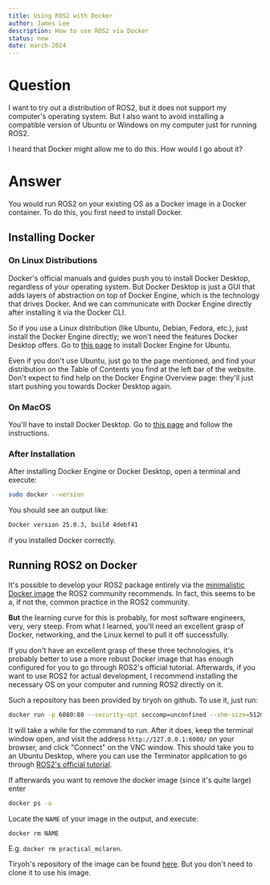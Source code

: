 ```yaml
---
title: Using ROS2 with Docker 
author: James Lee
description: How to use ROS2 via Docker 
status: new 
date: march-2024
---
```


# Question

I want to try out a distribution of ROS2, but it does not support my
computer's operating system. But I also want to avoid installing a
compatible version of Ubuntu or Windows on my computer just for running
ROS2.

I heard that Docker might allow me to do this. How would I go about it?

# Answer

You would run ROS2 on your existing OS as a Docker image in a Docker
container. To do this, you first need to install Docker.

## Installing Docker

### On Linux Distributions 

Docker's official manuals and guides push you to install Docker
Desktop, regardless of your operating system. But Docker Desktop is
just a GUI that adds layers of abstraction on top of Docker Engine,
which is the technology that drives Docker. And we can communicate with
Docker Engine directly after installing it via the Docker CLI.

So if you use a Linux distribution (like Ubuntu, Debian, Fedora, etc.),
just install the Docker Engine directly; we won't need the features
Docker Desktop offers. Go to [this
page](https://docs.docker.com/engine/install/ubuntu) to install Docker
Engine for Ubuntu. 

Even if you don't use Ubuntu, just go to the page mentioned, and find
your distribution on the Table of Contents you find at the left bar of
the website. Don't expect to find help on the Docker Engine
Overview page: they'll just start pushing you towards Docker Desktop
again. 

### On MacOS

You'll have to install Docker Desktop. Go to [this
page](https://docs.docker.com/desktop/install/mac-install/) and follow
the instructions.

### After Installation 

After installing Docker Engine or Docker Desktop, open a terminal and
execute:

```bash
sudo docker --version
```

You should see an output like:

```bash
Docker version 25.0.3, build 4debf41
```

if you installed Docker correctly.

## Running ROS2 on Docker

It's possible to develop your ROS2 package entirely via the
[minimalistic Docker
image](https://docs.ros.org/en/iron/How-To-Guides/Run-2-nodes-in-single-or-separate-docker-containers.html)
the ROS2 community recommends. In fact, this seems to be a, if not the,
common practice in the ROS2 community.

**But** the learning curve for this is probably, for most software
engineers, very, very steep. From what I learned, you'll need an
excellent grasp of Docker, networking, and the Linux kernel to pull it
off successfully.

If you don't have an excellent grasp of these three technologies, it's
probably better to use a more robust Docker image that has enough
configured for you to go through ROS2's official tutorial. Afterwards,
if you want to use ROS2 for actual development, I recommend installing
the necessary OS on your computer and running ROS2 directly on it.

Such a repository has been provided by tiryoh on github. To use it,
just run:

```bash
docker run -p 6080:80 --security-opt seccomp=unconfined --shm-size=512m tiryoh/ros2-desktop-vnc:iron
```

It will take a while for the command to run. After it does, keep the
terminal window open, and visit the address `http://127.0.0.1:6080/` on
your browser, and click "Connect" on the VNC window. This should take
you to an Ubuntu Desktop, where you can use the Terminator application
to go through [ROS2's official
tutorial](https://docs.ros.org/en/iron/Tutorials.html).

If afterwards you want to remove the docker image (since it's quite
large) enter

```bash
docker ps -a
```

Locate the `NAME` of your image in the output, and execute:

```bash
docker rm NAME
```

E.g. `docker rm practical_mclaren`.

Tiryoh's repository of the image can be found
[here](https://github.com/Tiryoh/docker-ros2-desktop-vnc). But you
don't need to clone it to use his image.

